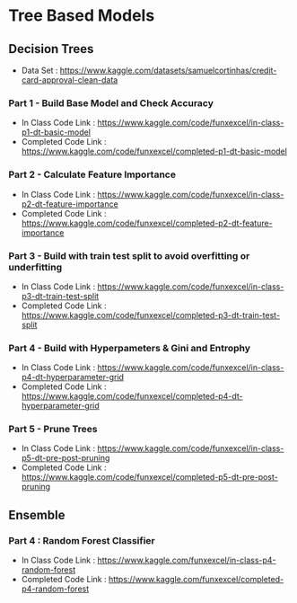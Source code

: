 # Tree Based Models

## Decision Trees

- Data Set : https://www.kaggle.com/datasets/samuelcortinhas/credit-card-approval-clean-data

### Part 1 - Build Base Model and Check Accuracy

- In Class Code Link :  https://www.kaggle.com/code/funxexcel/in-class-p1-dt-basic-model
- Completed Code Link : https://www.kaggle.com/code/funxexcel/completed-p1-dt-basic-model

### Part 2 - Calculate Feature Importance

- In Class Code Link :  https://www.kaggle.com/code/funxexcel/in-class-p2-dt-feature-importance
- Completed Code Link : https://www.kaggle.com/code/funxexcel/completed-p2-dt-feature-importance


### Part 3 - Build with train test split to avoid overfitting or underfitting

- In Class Code Link :  https://www.kaggle.com/code/funxexcel/in-class-p3-dt-train-test-split
- Completed Code Link : https://www.kaggle.com/code/funxexcel/completed-p3-dt-train-test-split


### Part 4 - Build with Hyperpameters & Gini and Entrophy

- In Class Code Link :  https://www.kaggle.com/code/funxexcel/in-class-p4-dt-hyperparameter-grid
- Completed Code Link : https://www.kaggle.com/code/funxexcel/completed-p4-dt-hyperparameter-grid


### Part 5 - Prune Trees

- In Class Code Link :  https://www.kaggle.com/code/funxexcel/in-class-p5-dt-pre-post-pruning
- Completed Code Link : https://www.kaggle.com/code/funxexcel/completed-p5-dt-pre-post-pruning


## Ensemble

### Part 4 : Random Forest Classifier
- In Class Code Link :  https://www.kaggle.com/funxexcel/in-class-p4-random-forest
- Completed Code Link : https://www.kaggle.com/funxexcel/completed-p4-random-forest


